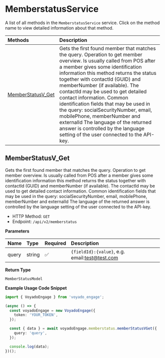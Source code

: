 # MemberstatusService

A list of all methods in the `MemberstatusService` service. Click on the method name to view detailed information about that method.

| Methods                                 | Description                                                                                                                                                                                                                                                                                                                                                                                                                                                                                                                                                                           |
| :-------------------------------------- | :------------------------------------------------------------------------------------------------------------------------------------------------------------------------------------------------------------------------------------------------------------------------------------------------------------------------------------------------------------------------------------------------------------------------------------------------------------------------------------------------------------------------------------------------------------------------------------ |
| [MemberStatusV_Get](#memberstatusv_get) | Gets the first found member that matches the query. Operation to get member overview. Is usually called from POS after a member gives some identification information this method returns the status together with contactId (GUID) and memberNumber (if available). The contactId may be used to get detailed contact information. Common identification fields that may be used in the query: socialSecurityNumber, email, mobilePhone, memberNumber and externalId The language of the returned answer is controlled by the language setting of the user connected to the API-key. |

## MemberStatusV_Get

Gets the first found member that matches the query. Operation to get member overview. Is usually called from POS after a member gives some identification information this method returns the status together with contactId (GUID) and memberNumber (if available). The contactId may be used to get detailed contact information. Common identification fields that may be used in the query: socialSecurityNumber, email, mobilePhone, memberNumber and externalId The language of the returned answer is controlled by the language setting of the user connected to the API-key.

- HTTP Method: `GET`
- Endpoint: `/api/v2/memberstatus`

**Parameters**

| Name  | Type   | Required | Description                                   |
| :---- | :----- | :------- | :-------------------------------------------- |
| query | string | ✅       | `{fieldId}:{value}`, e.g. email:test@test.com |

**Return Type**

`MemberStatusModel`

**Example Usage Code Snippet**

```typescript
import { VoyadoEngage } from 'voyado_engage';

(async () => {
  const voyadoEngage = new VoyadoEngage({
    token: 'YOUR_TOKEN',
  });

  const { data } = await voyadoEngage.memberstatus.memberStatusVGet({
    query: 'query',
  });

  console.log(data);
})();
```

<!-- This file was generated by liblab | https://liblab.com/ -->
